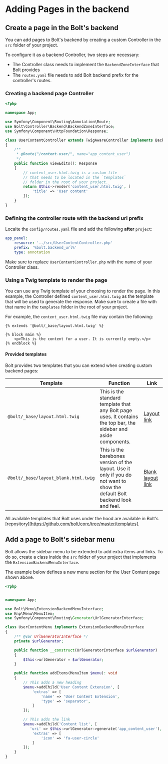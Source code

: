 Adding Pages in the backend
===========================

## Create a page in the Bolt's backend

You can add pages to Bolt's backend by creating a custom
Controller in the `src` folder of your project.

To configure it as a backend Controller, two steps are necessary:
* The Controller class needs to implement the `BackendZoneInterface`
 that Bolt provides
* The `routes.yaml` file needs to add Bolt backend prefix for
the controller's routes.

### Creating a backend page Controller

```php
<?php

namespace App;

use Symfony\Component\Routing\Annotation\Route;
use Bolt\Controller\Backend\BackendZoneInterface;
use Symfony\Component\HttpFoundation\Response;

class UserContentController extends TwigAwareController implements BackendZoneInterface
{
    /**
     * @Route("/content-user/", name="app_content_user")
     */
    public function viewEdits(): Response
    {
        // content_user.html.twig is a custom file 
        // that needs to be located in the `templates`
        // folder in the root of your project.
        return $this->render('content_user.html.twig', [
            'title' => 'User content'
        ]);
    }
}
```


### Defining the controller route with the backend url prefix

Localte the `config/routes.yaml` file and add the following **after** 
`project`:

```yaml
app_panel:
    resource: '../src/UserContentController.php'
    prefix: '%bolt.backend_url%'
    type: annotation
```

<p class="note">Make sure to replace <code>UserContentController.php</code>
with the name of your Controller class.</p>

### Using a Twig template to render the page

You can use any Twig template of your choosing to render the page.
In this example, the Controller defined `content_user.html.twig` as
the template that will be used to generate the response. Make sure
to create a file with that name in the `templates` folder in the root of
your project.

For example, the `content_user.html.twig` file may contain the following:

```twig
{% extends '@bolt/_base/layout.html.twig' %}

{% block main %}
    <p>This is the content for a user. It is currently empty.</p>
{% endblock %}
```

#### Provided templates

Bolt provides two templates that you can extend when creating
custom backend pages:

| Template | Function | Link |
| --- | --- | --- |
| `@bolt/_base/layout.html.twig` | This is the standard template that any Bolt page uses. It contains the top bar, the sidebar and aside components. | [Layout link][layout-link]
| `@bolt/_base/layout_blank.html.twig` | This is the barebones version of the layout. Use it only if you do not want to show the default Bolt backend look and feel. | [Blank layout link][blank-layout-link]

All available templates that Bolt uses under the hood are available in Bolt's [repository][https://github.com/bolt/core/tree/master/templates].

## Add a page to Bolt's sidebar menu

Bolt allows the sidebar menu to be extended to add extra items and links.
To do so, create a class inside the `src` folder of your project that 
implements the `ExtensionBackendMenuInterface`.

The example below defines a new menu section for the User Content page shown above.

```php
<?php


namespace App;

use Bolt\Menu\ExtensionBackendMenuInterface;
use Knp\Menu\MenuItem;
use Symfony\Component\Routing\Generator\UrlGeneratorInterface;

class UserContentMenu implements ExtensionBackendMenuInterface
{
    /** @var UrlGeneratorInterface */
    private $urlGenerator;

    public function __construct(UrlGeneratorInterface $urlGenerator)
    {
        $this->urlGenerator = $urlGenerator;
    }

    public function addItems(MenuItem $menu): void
    {
        // This adds a new heading
        $menu->addChild('User Content Extension', [
            'extras' => [
                'name' => 'User Content Extension',
                'type' => 'separator',
            ]
        ]);

        // This adds the link
        $menu->addChild('Content list', [
           'uri' => $this->urlGenerator->generate('app_content_user'),
            'extras' => [
                'icon' => 'fa-user-circle'
            ]
        ]);
    }
}
```

[layout-link]: https://github.com/bolt/core/blob/master/templates/_base/layout.html.twig
[blank-layout-link]: https://github.com/bolt/core/blob/master/templates/_base/layout_blank.html.twig
[all-templates]: https://github.com/bolt/core/tree/master/templates
